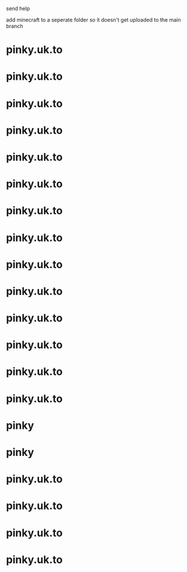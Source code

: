 send help

add minecraft to a seperate folder so it doesn't get uploaded to the main branch
# pinky.uk.to
# pinky.uk.to
# pinky.uk.to
# pinky.uk.to
# pinky.uk.to
# pinky.uk.to
# pinky.uk.to
# pinky.uk.to
# pinky.uk.to
# pinky.uk.to
# pinky.uk.to
# pinky.uk.to
# pinky.uk.to
# pinky.uk.to
# pinky
# pinky
# pinky.uk.to
# pinky.uk.to
# pinky.uk.to
# pinky.uk.to
